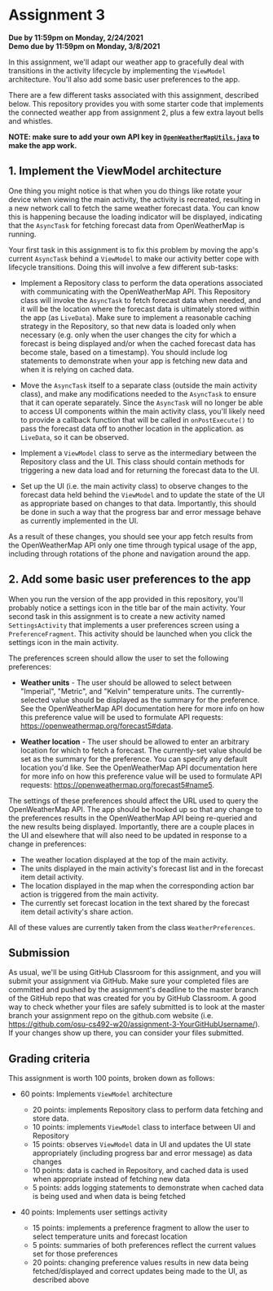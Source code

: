 # Assignment 3
**Due by 11:59pm on Monday, 2/24/2021** <br />
**Demo due by 11:59pm on Monday, 3/8/2021**

In this assignment, we'll adapt our weather app to gracefully deal with transitions in the activity lifecycle by implementing the `ViewModel` architecture.  You'll also add some basic user preferences to the app.

There are a few different tasks associated with this assignment, described below.  This repository provides you with some starter code that implements the connected weather app from assignment 2, plus a few extra layout bells and whistles.

**NOTE: make sure to add your own API key in [`OpenWeatherMapUtils.java`](app/src/main/java/com/example/android/lifecycleweather/utils/OpenWeatherMapUtils.java#L30) to make the app work.**

## 1. Implement the ViewModel architecture

One thing you might notice is that when you do things like rotate your device when viewing the main activity, the activity is recreated, resulting in a new network call to fetch the same weather forecast data.  You can know this is happening because the loading indicator will be displayed, indicating that the `AsyncTask` for fetching forecast data from OpenWeatherMap is running.

Your first task in this assignment is to fix this problem by moving the app's current `AsyncTask` behind a `ViewModel` to make our activity better cope with lifecycle transitions.  Doing this will involve a few different sub-tasks:

  * Implement a Repository class to perform the data operations associated with communicating with the OpenWeatherMap API.  This Repository class will invoke the `AsyncTask` to fetch forecast data when needed, and it will be the location where the forecast data is ultimately stored within the app (as `LiveData`).  Make sure to implement a reasonable caching strategy in the Repository, so that new data is loaded only when necessary (e.g. only when the user changes the city for which a forecast is being displayed and/or when the cached forecast data has become stale, based on a timestamp).  You should include log statements to demonstrate when your app is fetching new data and when it is relying on cached data.

  * Move the `AsyncTask` itself to a separate class (outside the main activity class), and make any modifications needed to the `AsyncTask` to ensure that it can operate separately.  Since the `AsyncTask` will no longer be able to access UI components within the main activity class, you'll likely need to provide a callback function that will be called in `onPostExecute()` to pass the forecast data off to another location in the application. as `LiveData`, so it can be observed.

  * Implement a `ViewModel` class to serve as the intermediary between the Repository class and the UI.  This class should contain methods for triggering a new data load and for returning the forecast data to the UI.

  * Set up the UI (i.e. the main activity class) to observe changes to the forecast data held behind the `ViewModel` and to update the state of the UI as appropriate based on changes to that data.  Importantly, this should be done in such a way that the progress bar and error message behave as currently implemented in the UI.

As a result of these changes, you should see your app fetch results from the OpenWeatherMap API only one time through typical usage of the app, including through rotations of the phone and navigation around the app.

## 2. Add some basic user preferences to the app

When you run the version of the app provided in this repository, you'll probably notice a settings icon in the title bar of the main activity.  Your second task in this assignment is to create a new activity named `SettingsActivity` that implements a user preferences screen using a `PreferenceFragment`.  This activity should be launched when you click the settings icon in the main activity.

The preferences screen should allow the user to set the following preferences:

  * **Weather units** - The user should be allowed to select between "Imperial", "Metric", and "Kelvin" temperature units.  The currently-selected value should be displayed as the summary for the preference.  See the OpenWeatherMap API documentation here for more info on how this preference value will be used to formulate API requests: https://openweathermap.org/forecast5#data.

  * **Weather location** - The user should be allowed to enter an arbitrary location for which to fetch a forecast.  The currently-set value should be set as the summary for the preference.  You can specify any default location you'd like. See the OpenWeatherMap API documentation here for more info on how this preference value will be used to formulate API requests: https://openweathermap.org/forecast5#name5.

The settings of these preferences should affect the URL used to query the OpenWeatherMap API.  The app should be hooked up so that any change to the preferences results in the OpenWeatherMap API being re-queried and the new results being displayed.  Importantly, there are a couple places in the UI and elsewhere that will also need to be updated in response to a change in preferences:
  * The weather location displayed at the top of the main activity.
  * The units displayed in the main activity's forecast list and in the forecast item detail activity.
  * The location displayed in the map when the corresponding action bar action is triggered from the main activity.
  * The currently set forecast location in the text shared by the forecast item detail activity's share action.

All of these values are currently taken from the class `WeatherPreferences`.

## Submission

As usual, we'll be using GitHub Classroom for this assignment, and you will submit your assignment via GitHub. Make sure your completed files are committed and pushed by the assignment's deadline to the master branch of the GitHub repo that was created for you by GitHub Classroom. A good way to check whether your files are safely submitted is to look at the master branch your assignment repo on the github.com website (i.e. https://github.com/osu-cs492-w20/assignment-3-YourGitHubUsername/). If your changes show up there, you can consider your files submitted.

## Grading criteria

This assignment is worth 100 points, broken down as follows:

  * 60 points: Implements `ViewModel` architecture
    * 20 points: implements Repository class to perform data fetching and store data.
    * 10 points: implements `ViewModel` class to interface between UI and Repository
    * 15 points: observes `ViewModel` data in UI and updates the UI state appropriately (including progress bar and error message) as data changes
    * 10 points: data is cached in Repository, and cached data is used when appropriate instead of fetching new data
    * 5 points: adds logging statements to demonstrate when cached data is being used and when data is being fetched

  * 40 points: Implements user settings activity
    * 15 points: implements a preference fragment to allow the user to select temperature units and forecast location
    * 5 points: summaries of both preferences reflect the current values set for those preferences
    * 20 points: changing preference values results in new data being fetched/displayed and correct updates being made to the UI, as described above
